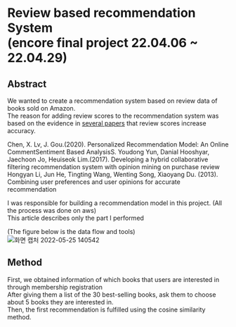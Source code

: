 # Review based recommendation System</br>(encore final project 22.04.06 ~ 22.04.29)

## Abstract
We wanted to create a recommendation system based on review data of books sold on Amazon.  
The reason for adding review scores to the recommendation system was based on the evidence in <a href="https://github.com/eundata/Recommendation-System/blob/main/papaers">several papers</a> that review scores increase accuracy.


<Referenced papers>
Chen, X. Lv, J. Gou.(2020). Personalized Recommendation Model:  An Online CommentSentiment Based AnalysisS.  
Youdong Yun, Danial Hooshyar, Jaechoon Jo, Heuiseok Lim.(2017). Developing a hybrid collaborative filtering recommendation system with opinion mining on purchase review
Hongyan Li, Jun He, Tingting Wang, Wenting Song, Xiaoyang Du. (2013). Combining user preferences and user opinions for accurate recommendation  

I was responsible for building a recommendation model in this project. (All the process was done on aws)  
This article describes only the part I performed  

(The figure below is the data flow and tools)
![화면 캡처 2022-05-25 140542](https://user-images.githubusercontent.com/96279383/170183938-9f9af045-8b36-4eec-9ce0-b9de168f2780.png)

## Method
First, we obtained information of which books that users are interested in through membership registration  
After giving them a list of the 30 best-selling books, ask them to choose about 5 books they are interested in.  
Then, the first recommendation is fulfilled using the cosine similarity method.
